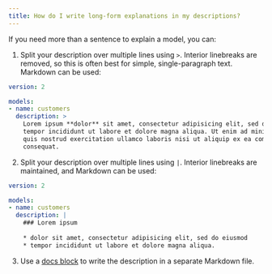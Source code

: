 ```yaml
---
title: How do I write long-form explanations in my descriptions?
---
```

If you need more than a sentence to explain a model, you can:
1. Split your description over multiple lines using `>`. Interior linebreaks are removed, so this is often best for simple, single-paragraph text. Markdown can be used:
```yml
version: 2

models:
- name: customers
  description: >
    Lorem ipsum **dolor** sit amet, consectetur adipisicing elit, sed do eiusmod
    tempor incididunt ut labore et dolore magna aliqua. Ut enim ad minim veniam,
    quis nostrud exercitation ullamco laboris nisi ut aliquip ex ea commodo
    consequat.
```

2. Split your description over multiple lines using `|`. Interior linebreaks are maintained, and Markdown can be used:
```yml
version: 2

models:
- name: customers
  description: |
    ### Lorem ipsum
    
    * dolor sit amet, consectetur adipisicing elit, sed do eiusmod
    * tempor incididunt ut labore et dolore magna aliqua.
```

3. Use a [docs block](/documentation#using-docs-blocks) to write the description in a separate Markdown file.
